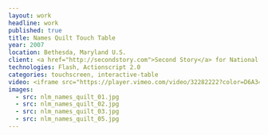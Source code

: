```yaml
---
layout: work
headline: work
published: true
title: Names Quilt Touch Table
year: 2007
location: Bethesda, Maryland U.S.
client: <a href="http://secondstory.com">Second Story</a> for National Library of Medicine
technologies: Flash, Actionscript 2.0
categories: touchscreen, interactive-table
video: <iframe src="https://player.vimeo.com/video/32282222?color=D6A34B" width="1024" height="576" frameborder="0" webkitallowfullscreen mozallowfullscreen allowfullscreen></iframe><p>Courtesy of <a href="https://vimeo.com/secondstory">Second Story</a></p>
images:
  - src: nlm_names_quilt_01.jpg
  - src: nlm_names_quilt_02.jpg
  - src: nlm_names_quilt_03.jpg
  - src: nlm_names_quilt_05.jpg
---
```

